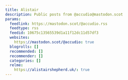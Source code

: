 ```yaml
---
title: Alistair
description: Public posts from @accudio@mastodon.scot
params:
  feedlink: https://mastodon.scot/@accudio.rss
  feedtype: rss
  feedid: 10675c13565539d1a11f12dc11d57df3
  websites:
    https://mastodon.scot/@accudio: true
  blogrolls: []
  recommended: []
  recommender: []
  categories: []
  relme:
    https://alistairshepherd.uk/: true
---
```

